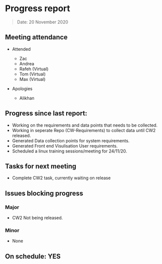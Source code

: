 <!-- File name must be Year-Month-Date.md
e.g. 2020-10-12.md -->

<!--One report per week Minimum!-->
# Progress report

> Date: 20 November 2020

<!--Names of those who attended the meeting, CSV-->
## Meeting attendance

- Attended
   - Zac 
   - Andrea 
   - Rafeh (Virtual)
   - Tom (Virtual)
   - Max (Virtual)

- Apologies
   - Alikhan
   
## Progress since last report:
<!--What have you done ?-->
<!--Single line bullet point-->
- Working on the requirements and data points that needs to be collected.
- Working in seperate Repo (CW-Requirements) to collect data until CW2 released.
- Generated Data collection points for system requirements.
- Generated Front end Visulisation User requirements.
- Scheduled a linux training sessions/meeting for 24/11/20.

## Tasks for next meeting

<!--What will you do before the next?-->
<!--Single line bullet point-->

- Complete CW2 task, currently waiting on release

## Issues blocking progress

### Major

- CW2 Not being released.

### Minor

- None

<!--Pick one-->
<!--## On schedule: YES-->
<!--## On schedule: NO-->

## On schedule: YES